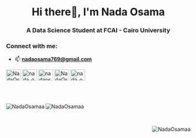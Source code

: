 <h1 align="center"> Hi there👋, I'm Nada Osama </h1>
<h3 align="center"> A Data Science Student at FCAI - Cairo University </h3>


<h3 align="left">Connect with me:</h3> 

- 📫 **nadaosama769@gmail.com**
<p align="left">
<a href="https://linkedin.com/in/NadaOsamaa" target="blank"><img align="center" src="https://raw.githubusercontent.com/rahuldkjain/github-profile-readme-generator/master/src/images/icons/Social/linked-in-alt.svg" alt="NadaOsamaa" height="30" width="40" /></a>
<a href="https://twitter.com/nada_osama_a" target="blank"><img align="center" src="https://raw.githubusercontent.com/rahuldkjain/github-profile-readme-generator/master/src/images/icons/Social/twitter.svg" alt="nada_osama_a" height="30" width="40" /></a>
<a href="https://fb.com/nadaosama769" target="blank"><img align="center" src="https://raw.githubusercontent.com/rahuldkjain/github-profile-readme-generator/master/src/images/icons/Social/facebook.svg" alt="nadaosama769" height="30" width="40" /></a>
<!-- <a href="https://instagram.com/nada_osama_a" target="blank"><img align="center" src="https://raw.githubusercontent.com/rahuldkjain/github-profile-readme-generator/master/src/images/icons/Social/instagram.svg" alt="nada_osama_a" height="30" width="40" /></a> -->
<a href="https://www.hackerrank.com/NadaOsama" target="blank"><img align="center" src="https://raw.githubusercontent.com/rahuldkjain/github-profile-readme-generator/master/src/images/icons/Social/hackerrank.svg" alt="NadaOsama" height="30" width="40" /></a>
<a href="https://codeforces.com/profile/nada_osama_a" target="blank"><img align="center" src="https://raw.githubusercontent.com/rahuldkjain/github-profile-readme-generator/master/src/images/icons/Social/codeforces.svg" alt="nada_osama_a" height="30" width="40" /></a>
</p>

<br><br>

<p><img src="https://github-readme-streak-stats.herokuapp.com/?user=NadaOsamaa&theme=dark" alt="NadaOsamaa" align="left" /></p>
<p><img src="https://github-readme-stats.vercel.app/api/top-langs?username=NadaOsamaa&show_icons=true&locale=en&layout=compact&theme=dark" alt="NadaOsamaa" /></p> 

<br>

<p > <img src="https://komarev.com/ghpvc/?username=NadaOsamaa&label=Profile%20views&color=0e75b6&style=flat" alt="NadaOsamaa" align="right"/> </p>


<!--
**NadaOsamaa/NadaOsamaa** is a ✨ _special_ ✨ repository because its `README.md` (this file) appears on your GitHub profile.

Here are some ideas to get you started:

- 🔭 I’m currently working on ...
- 🌱 I’m currently learning ...
- 👯 I’m looking to collaborate on ...
- 🤔 I’m looking for help with ...
- 💬 Ask me about ...
- 📫 How to reach me: ...
- 😄 Pronouns: ...
- ⚡ Fun fact: ...
-->






